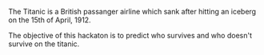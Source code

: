 The Titanic is a British passanger airline which sank after hitting an iceberg on the 15th of April, 1912. 

The objective of this hackaton is to predict who survives and who doesn't survive on the titanic. 
